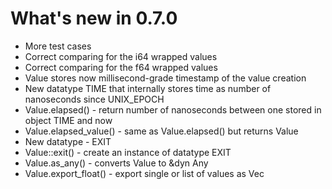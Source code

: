 # What's new in 0.7.0

* More test cases
* Correct comparing for the i64 wrapped values
* Correct comparing for the f64 wrapped values
* Value stores now millisecond-grade timestamp of the value creation
* New datatype TIME that internally stores time as number of nanoseconds since UNIX_EPOCH
* Value.elapsed() - return number of nanoseconds between one stored in object TIME and now
* Value.elapsed_value() - same as Value.elapsed() but returns Value
* New datatype - EXIT
* Value::exit() - create an instance of datatype EXIT
* Value.as_any() - converts Value to &dyn Any
* Value.export_float() - export single or list of values as Vec<f64>
